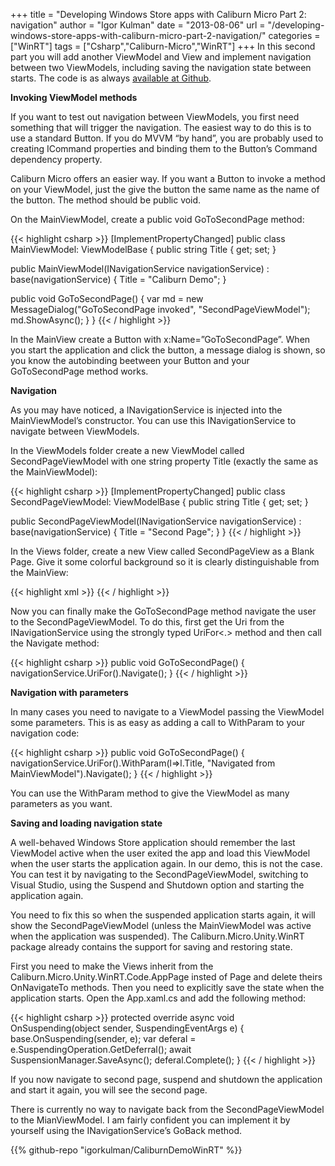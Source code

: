 +++
title = "Developing Windows Store apps with Caliburn Micro Part 2: navigation"
author = "Igor Kulman"
date = "2013-08-06"
url = "/developing-windows-store-apps-with-caliburn-micro-part-2-navigation/"
categories = ["WinRT"]
tags = ["Csharp","Caliburn-Micro","WinRT"]
+++
In this second part you will add another ViewModel and View and implement navigation between two ViewModels, including saving the navigation state between starts. The code is as always [available at Github][1].

**Invoking ViewModel methods**

If you want to test out navigation between ViewModels, you first need something that will trigger the navigation. The easiest way to do this is to use a standard Button. If you do MVVM &#8220;by hand&#8221;, you are probably used to creating ICommand properties and binding them to the Button&#8217;s Command dependency property. 

Caliburn Micro offers an easier way. If you want a Button to invoke a method on your ViewModel, just the give the button the same name as the name of the button. The method should be public void.

<!--more-->

On the MainViewModel, create a public void GoToSecondPage method:

{{< highlight csharp >}}
[ImplementPropertyChanged]
public class MainViewModel: ViewModelBase
{
 public string Title { get; set; }

  public MainViewModel(INavigationService navigationService) : base(navigationService)
  {
    Title = "Caliburn Demo";
  }
  
  public void GoToSecondPage()
  {
    var md = new MessageDialog("GoToSecondPage invoked", "SecondPageViewModel");
    md.ShowAsync();
  }
}
{{< / highlight >}}

In the MainView create a Button with x:Name=&#8221;GoToSecondPage&#8221;. When you start the application and click the button, a message dialog is shown, so you know the autobinding beetween your Button and your GoToSecondPage method works. 

**Navigation**

As you may have noticed, a INavigationService is injected into the MainViewModel&#8217;s constructor. You can use this INavigationService to navigate between ViewModels.

In the ViewModels folder create a new ViewModel called SecondPageViewModel with one string property Title (exactly the same as the MainViewModel):

{{< highlight csharp >}}
[ImplementPropertyChanged]
public class SecondPageViewModel: ViewModelBase
{
  public string Title { get; set; }

  public SecondPageViewModel(INavigationService navigationService) : base(navigationService)
  {
    Title = "Second Page";
  }
}
{{< / highlight >}}

In the Views folder, create a new View called SecondPageView as a Blank Page. Give it some colorful background so it is clearly distinguishable from the MainView:

{{< highlight xml >}}
<Grid Background="Red">
  <TextBlock x:Name="Title" />
</Grid>
{{< / highlight >}}

Now you can finally make the GoToSecondPage method navigate the user to the SecondPageViewModel. To do this, first get the Uri from the INavigationService using the strongly typed UriFor<.> method and then call the Navigate method:

{{< highlight csharp >}}
public void GoToSecondPage()
{
  navigationService.UriFor<SecondPageViewModel>().Navigate();
}
{{< / highlight >}}

**Navigation with parameters**

In many cases you need to navigate to a ViewModel passing the ViewModel some parameters. This is as easy as adding a call to WithParam to your navigation code:

{{< highlight csharp >}}
public void GoToSecondPage()
{
  navigationService.UriFor<SecondPageViewModel>().WithParam(l=>l.Title, "Navigated from MainViewModel").Navigate();
}
{{< / highlight >}}

You can use the WithParam method to give the ViewModel as many parameters as you want.

**Saving and loading navigation state**

A well-behaved Windows Store application should remember the last ViewModel active when the user exited the app and load this ViewModel when the user starts the application again. In our demo, this is not the case. You can test it by navigating to the SecondPageViewModel, switching to Visual Studio, using the Suspend and Shutdown option and starting the application again. 

You need to fix this so when the suspended application starts again, it will show the SecondPageViewModel (unless the MainViewModel was active when the application was suspended). The Caliburn.Micro.Unity.WinRT package already contains the support for saving and restoring state.

First you need to make the Views inherit from the Caliburn.Micro.Unity.WinRT.Code.AppPage insted of Page and delete theirs OnNavigateTo methods. Then you need to explicitly save the state when the application starts. Open the App.xaml.cs and add the following method:

{{< highlight csharp >}}
protected override async void OnSuspending(object sender, SuspendingEventArgs e)
{
  base.OnSuspending(sender, e);
  var deferal = e.SuspendingOperation.GetDeferral();
  await SuspensionManager.SaveAsync();
  deferal.Complete();
}
{{< / highlight >}}

If you now navigate to second page, suspend and shutdown the application and start it again, you will see the second page.

There is currently no way to navigate back from the SecondPageViewModel to the MianViewModel. I am fairly confident you can implement it by yourself using the INavigationService&#8217;s GoBack method.

 [1]: https://github.com/igorkulman/CaliburnDemoWinRT

{{% github-repo "igorkulman/CaliburnDemoWinRT" %}}
